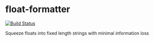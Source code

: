 # float-formatter

[![Build Status](https://semaphoreci.com/api/v1/mortenfyhn/float-formatter/branches/master/badge.svg)](https://semaphoreci.com/mortenfyhn/float-formatter)

Squeeze floats into fixed length strings with minimal information loss
